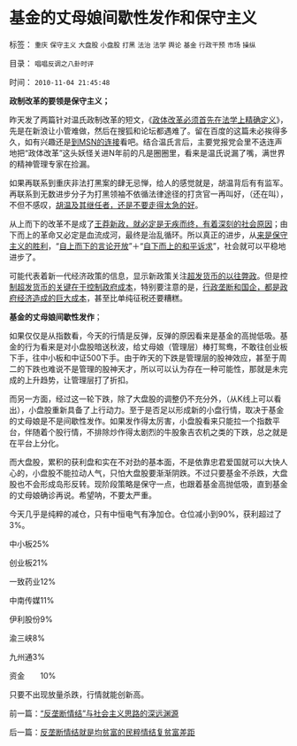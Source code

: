 # 基金的丈母娘间歇性发作和保守主义

标签： `重庆` `保守主义` `大盘股` `小盘股` `打黑` `法治` `法学` `舆论` `基金` `行政干预` `市场` `操纵` 

目录： `唱唱反调之八卦时评`

时间： `2010-11-04 21:45:48`

**政制改革的要领是保守主义；**

昨天发了两篇针对温氏政制改革的短文，《[政体改革必须首先在法学上精确定义](http://hi.baidu.com/darthchn/blog/item/7b542e0be41edc1095ca6ba6.html)》，先是在新浪让小管难做，然后在搜狐和论坛都遇难了。留在百度的这篇未必挨得多久，如有兴趣还是[到MSN的连接](http://cid-36d976e82bb7123d.spaces.live.com/blog/cns!36D976E82BB7123D!1998.entry)看吧。结合温氏言后，主要党报党会里不迭连声地把“政体改革”这头妖怪关进N年前的凡是圈圈里，看来是温氏说漏了嘴，满世界的精神管理专家在捡漏。

如果再联系到重庆非法打黑案的肆无忌惮，给人的感觉就是，胡温背后有有监军。再联系到无数进步分子为打黑领袖不依循法律途径的打贪官一再叫好，（还在叫），不但不感叹，[胡温及其继任者，还是不要走得太急的好](../../../2010/11/3/政治改革千万不要冒进，否则会乱！.md)。

从上而下的改革不是成了[王莽新政，就必定是无疾而终，有着深刻的社会原因](../../../2009/2/11/好心可能办坏事：西汉和王莽朝的经济危机.md)；由下而上的革命又必定是血流成河，最终是治乱循环。所以真正的进步，从[来是保守主义的胜利](../../../2009/11/30/保守主义和激进政策在不确定性定律中的现实含义.md)，“[自上而下的言论开放](../../../2009/9/10/最优化上而下的开明路线图.md)”＋“[自下而上的和平诉求](../../../2009/7/7/温总理教导我们：老百姓要争取自已的利益.md)”，社会就可以平稳地进步了。

可能代表着新一代经济政策的信息，显示新政策关注[超发货币的以往弊政](../../../2009/6/30/＂货币战争＂可能成为对中国老百姓财产的洗劫.md)。但是控[制超发货币的关键在于控制政府成本](../../../2009/7/13/为什么减少行政成本就是增强国力.md)，特别要注意的是，[行政垄断和国企，都是政府经济造成的巨大成本](../../../2010/11/2/“垄断是否合理”与“是否应干预垄断”.md)，甚至比单纯征税还要糟糕。

**基金的丈母娘间歇性发作**；

如果仅仅是从指数看，今天的行情是反弹，反弹的原因看来是基金的高抛低吸。基金的行为看来是对小盘股暗送秋波，给丈母娘（管理层）棒打鸳鸯，不敢往创业板下手，往中小板和中证500下手。由于昨天的下跌是管理层的股神效应，甚至于周二的下跌也难说不是管理的股神天才，所以可以认为存在一种可能性，那就是未完成的上升趋势，让管理层打了折扣。

而另一方面，经过这一轮下跌，除了大盘股的调整仍不充分外，（从K线上可以看出），小盘股重新具备了上行动力。至于是否足以形成新的小盘行情，取决于基金的丈母娘是不是间歇性发作。如果发作得太厉害，小盘股看来只能拉一个指数平台，伴随着个股行情，不排除炒作得太剧烈的牛股象吉农机之类的下跌，总之就是在平台上分化。

而大盘股，累积的获利盘和实在不对劲的基本面，不是依靠忠君爱国就可以大快人心的，小盘股不能拉动人气，只怕大盘股要渐渐阴跌。不过只要基金不杀跌，大盘股也不会形成岛形反转。现阶段策略是保守一点，也跟着基金高抛低吸，直到基金的丈母娘确诊再说。希望呐，不要太严重。

今天几乎是纯粹的减仓，只有中恒电气有净加仓。仓位减小到90%，获利超过了3%。

中小板25%

创业板21%

一致药业12%

中南传媒11%

伊利股份9%

渝三峡8%

九州通3%

资金　　10%

只要不出现放量杀跌，行情就能创新高。



前一篇：[“反垄断情结”与社会主义思路的深远渊源](../../../2010/11/3/“反垄断情结”与社会主义思路的深远渊源.md)

后一篇：[反垄断情结就是均贫富的民粹情结复贫富差距](../../../2010/11/4/反垄断情结就是均贫富的民粹情结复贫富差距.md)